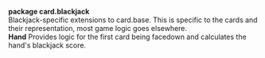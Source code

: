 **package card.blackjack**  
Blackjack-specific extensions to card.base. This is specific to the cards and their representation, most game logic goes elsewhere.  
**Hand** Provides logic for the first card being facedown and calculates the hand's blackjack score.  